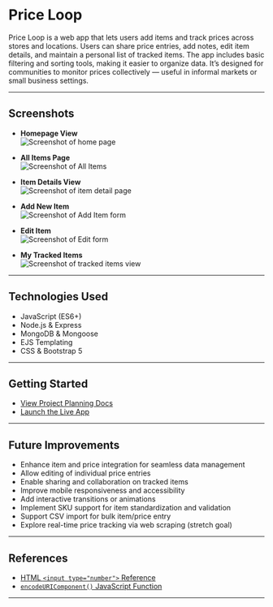# Price Loop

Price Loop is a web app that lets users add items and track prices across stores and locations. Users can share price entries, add notes, edit item details, and maintain a personal list of tracked items. The app includes basic filtering and sorting tools, making it easier to organize data. It’s designed for communities to monitor prices collectively — useful in informal markets or small business settings.

---

## Screenshots

- **Homepage View**  
  ![Screenshot of home page](https://)

- **All Items Page**  
  ![Screenshot of All Items](https://)

- **Item Details View**  
  ![Screenshot of item detail page](https://)

- **Add New Item**  
  ![Screenshot of Add Item form](https://)

- **Edit Item**  
  ![Screenshot of Edit form](https://)

- **My Tracked Items**  
  ![Screenshot of tracked items view](https://)

---

## Technologies Used

- JavaScript (ES6+)
- Node.js & Express
- MongoDB & Mongoose
- EJS Templating
- CSS & Bootstrap 5

---

## Getting Started

- [View Project Planning Docs](https://)
- [Launch the Live App](https://)

---

## Future Improvements

- Enhance item and price integration for seamless data management
- Allow editing of individual price entries
- Enable sharing and collaboration on tracked items
- Improve mobile responsiveness and accessibility
- Add interactive transitions or animations
- Implement SKU support for item standardization and validation
- Support CSV import for bulk item/price entry
- Explore real-time price tracking via web scraping (stretch goal)

---

## References

- [HTML `<input type="number">` Reference](https://developer.mozilla.org/en-US/docs/Web/HTML/Reference/Elements/input/number)
- [`encodeURIComponent()` JavaScript Function](https://developer.mozilla.org/en-US/docs/Web/JavaScript/Reference/Global_Objects/encodeURIComponent)

---